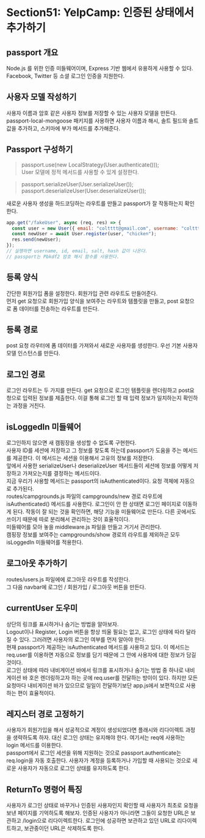 # Section51: YelpCamp: 인증된 상태에서 추가하기

## passport 개요

Node.js 를 위한 인증 미들웨어이며, Express 기반 웹에서 유용하게 사용할 수 있다. Facebook, Twitter 등 소셜 로그인 인증을 지원한다.

## 사용자 모델 작성하기

사용자 이름과 암호 같은 사용자 정보를 저장할 수 있는 사용자 모델을 만든다.
passport-local-mongoose 패키지를 사용하면 사용자 이름과 해시, 솔트 필드와 솔트 값을 추가하고, 스키마에 부가 메서드를 추가해준다.

## Passport 구성하기

> passport.use(new LocalStrategy(User.authenticate()));  
> User 모델에 정적 메서드를 사용할 수 있게 설정한다.

> passport.serializeUser(User.serializeUser());  
> passport.deserializeUser(User.deserializeUser());

새로운 사용자 생성을 하드코딩하는 라우트를 만들고 passport가 잘 작동하는지 확인한다.

```js
app.get("/fakeUser", async (req, res) => {
  const user = new User({ email: "coltttt@gmail.com", username: "coltttt" });
  const newUser = await User.register(user, "chicken");
  res.send(newUser);
});
// 실행하면 username, id, email, salt, hash 값이 나온다.
// passport는 Pbkdf2 암호 해시 함수를 사용한다.
```

## 등록 양식

간단한 회원가입 폼을 설정한다. 회원가입 관련 라우트도 만들어준다.  
먼저 get 요청으로 회원가입 양식을 보여주는 라우트와 템플릿을 만들고, post 요청으로 폼 데이터를 전송하는 라우트를 만든다.

## 등록 경로

post 요청 라우터에 폼 데이터를 가져와서 새로운 사용자를 생성한다. 우선 기본 사용자 모델 인스턴스를 만든다.

## 로그인 경로

로그인 라우트는 두 가지를 만든다. get 요청으로 로그인 템플릿을 렌더링하고 post요청으로 입력된 정보를 제출한다. 이걸 통해 로그인 할 때 입력 정보가 일치하는지 확인하는 과정을 거친다.

## isLoggedIn 미들웨어

로그인하지 않으면 새 캠핑장을 생성할 수 없도록 구현한다.  
사용자 ID를 세션에 저장하고 그 정보를 찾도록 하는데 passport가 도움을 주는 메서드를 제공한다. 이 메서드는 세션을 이용해서 고유의 정보를 저장한다.  
앞에서 사용한 serializeUser나 deserializeUser 메서드들이 세션에 정보를 어떻게 저장하고 가져오는지를 결정하는 메서드이다.  
지금 우리가 사용할 메서드는 passport의 isAuthenticated이다. 요청 객체에 자동으로 추가된다.  
routes/campgrounds.js 파일의 campgrounds/new 경로 라우트에 isAuthenticated() 메서드를 사용한다. 로그인이 안 한 상태면 로그인 페이지로 이동하게 된다. 작동이 잘 되는 것을 확인하면, 해당 기능을 미들웨어로 만든다. 다른 곳에서도 쓰이기 때문에 따로 분리해서 관리하는 것이 효율적이다.  
미들웨어를 모아 놓을 middleware.js 파일을 만들고 거기서 관리한다.  
캠핑장 정보를 보여주는 campgrounds/show 경로의 라우트를 제외하곤 모두 isLoggedIn 미들웨어를 적용한다.

## 로그아웃 추가하기

routes/users.js 파일에에 로그아웃 라우트를 작성한다.  
그 다음 navbar에 로그인 / 회원가입 / 로그아웃 버튼을 만든다.

## currentUser 도우미

상단의 링크를 표시하거나 숨기는 방법을 알아보자.  
Logout이나 Register, Login 버튼을 항상 띄울 필요는 없고, 로그인 상태에 따라 달라질 수 있다. 그러려면 사용자의 로그인 여부를 먼저 알아야 한다.  
현재 passport가 제공하는 isAuthenticated 메서드를 사용하고 있다. 이 메서드는 req.user를 이용하면 자동으로 정보를 담기 때문에 그 안에 사용자에 대한 정보가 담길 것이다.  
로그인 상태에 따라 내비게이션 바에서 링크를 표시하거나 숨기는 방법 중 하나로 내비게이션 바 호은 렌더링하고자 하는 곳에 req.user를 전달하는 방이이 있다. 하지만 모든 요청마다 내비게이션 바가 있으므로 일일이 전달하기보단 app.js에서 보편적으로 사용하는 편이 효율적이다.

## 레지스터 경로 고정하기

사용자가 회원가입을 해서 성공적으로 계정이 생성되었다면 플래시와 리다이렉트 과정을 생략하도록 하자. 대신 로그인 상태는 유지해야 한다. 여기서는 req에 사용하는 login 메서드를 이용한다.  
passport에서 로그인 세션을 위해 지원하는 것으로 passport.authenticate는 req.login을 자동 호출한다. 사용자가 계정을 등록하거나 가입할 때 사용되는 것으로 새로운 사용자가 자동으로 로그인 상태를 유지하도록 한다.

## ReturnTo 명령어 특징

사용자가 로그인 상태로 바꾸거나 인증된 사용자인지 확인할 때 사용자가 최초로 요청을 보낸 페이지를 기억하도록 해보자. 인증된 사용자가 아니라면 그들이 요청한 URL은 보관하고 /login으로 리다이렉트한다. 로그인에 성공하면 보관하고 있던 URL로 리다이렉트하고, 보관중이던 URL은 삭제하도록 한다.
